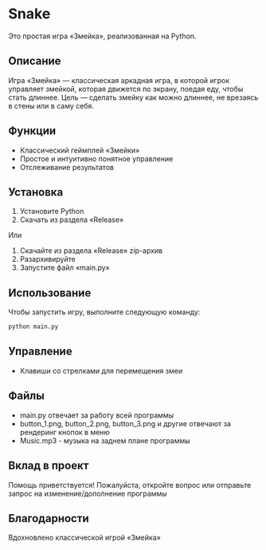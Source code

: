 # Snake

Это простая игра «Змейка», реализованная на Python.

## Описание

Игра «Змейка» — классическая аркадная игра, в которой игрок управляет змейкой, которая движется по экрану, поедая еду, чтобы стать длиннее. Цель — сделать змейку как можно длиннее, не врезаясь в стены или в саму себя.

## Функции

- Классический геймплей «Змейки»
- Простое и интуитивно понятное управление
- Отслеживание результатов

## Установка

1. Установите Python
2. Скачать из раздела «Release»

Или 

1. Скачайте из раздела «Release» zip-архив
2. Разархивируйте
3. Запустите файл «main.py» 

## Использование

Чтобы запустить игру, выполните следующую команду:
```sh
python main.py
```

## Управление

- Клавиши со стрелками для перемещения змеи

## Файлы

- main.py отвечает за работу всей программы
- button_1.png, button_2.png, button_3.png и другие отвечают за рендеринг кнопок в меню
- Music.mp3 - музыка на заднем плане программы


## Вклад в проект

Помощь приветствуется! Пожалуйста, откройте вопрос или отправьте запрос на изменение/дополнение программы

## Благодарности

Вдохновлено классической игрой «Змейка»
